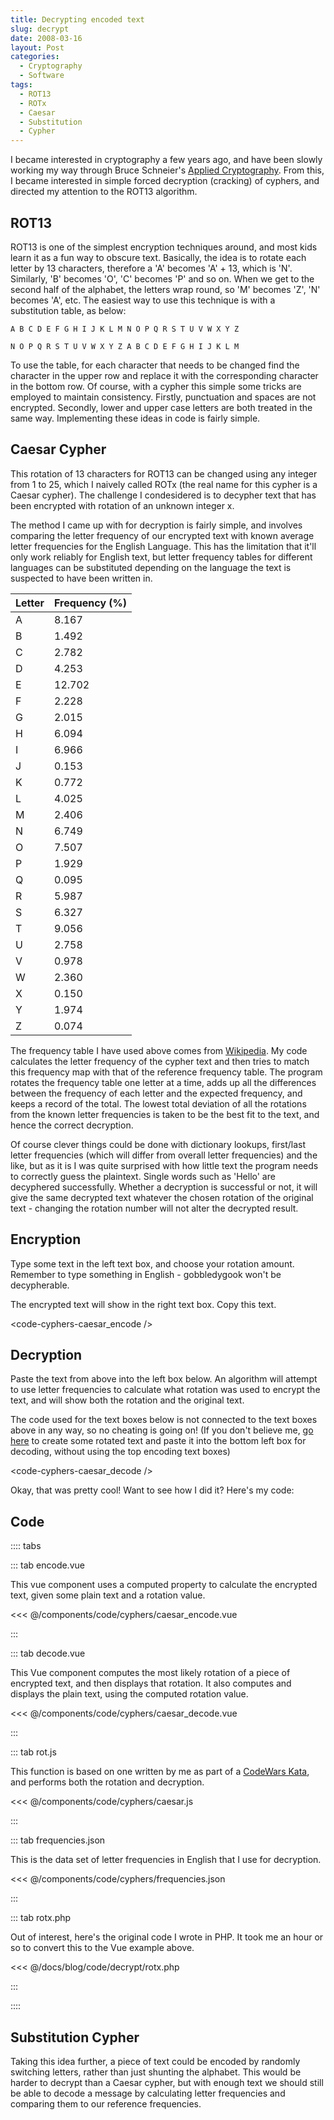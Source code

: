 ```yaml
---
title: Decrypting encoded text
slug: decrypt
date: 2008-03-16
layout: Post
categories:
  - Cryptography
  - Software
tags:
  - ROT13
  - ROTx
  - Caesar
  - Substitution
  - Cypher
---
```


I became interested in cryptography a few years ago, and have been slowly working my way through Bruce Schneier's [Applied Cryptography](http://www.schneier.com/book-applied.html). From this, I became interested in simple forced decryption (cracking) of cyphers, and directed my attention to the ROT13 algorithm.

<!-- more -->

## ROT13

ROT13 is one of the simplest encryption techniques around, and most kids learn it as a fun way to obscure text. Basically, the idea is to rotate each letter by 13 characters, therefore a 'A' becomes 'A' + 13, which is 'N'. Similarly, 'B' becomes 'O', 'C' becomes 'P' and so on. When we get to the second half of the alphabet, the letters wrap round, so 'M' becomes 'Z', 'N' becomes 'A', etc. The easiest way to use this technique is with a substitution table, as below:

```csv
A B C D E F G H I J K L M N O P Q R S T U V W X Y Z

N O P Q R S T U V W X Y Z A B C D E F G H I J K L M
```

To use the table, for each character that needs to be changed find the character in the upper row and replace it with the corresponding character in the bottom row. Of course, with a cypher this simple some tricks are employed to maintain consistency. Firstly, punctuation and spaces are not encrypted. Secondly, lower and upper case letters are both treated in the same way. Implementing these ideas in code is fairly simple.

## Caesar Cypher

This rotation of 13 characters for ROT13 can be changed using any integer from 1 to 25, which I naively called ROTx (the real name for this cypher is a Caesar cypher). The challenge I condesidered is to decypher text that has been encrypted with rotation of an unknown integer x.

The method I came up with for decryption is fairly simple, and involves comparing the letter frequency of our encrypted text with known average letter frequencies for the English Language. This has the limitation that it'll only work reliably for English text, but letter frequency tables for different languages can be substituted depending on the language the text is suspected to have been written in.

| Letter | Frequency (%) |
| ------ | ------------- |
| A      | 8.167         |
| B      | 1.492         |
| C      | 2.782         |
| D      | 4.253         |
| E      | 12.702        |
| F      | 2.228         |
| G      | 2.015         |
| H      | 6.094         |
| I      | 6.966         |
| J      | 0.153         |
| K      | 0.772         |
| L      | 4.025         |
| M      | 2.406         |
| N      | 6.749         |
| O      | 7.507         |
| P      | 1.929         |
| Q      | 0.095         |
| R      | 5.987         |
| S      | 6.327         |
| T      | 9.056         |
| U      | 2.758         |
| V      | 0.978         |
| W      | 2.360         |
| X      | 0.150         |
| Y      | 1.974         |
| Z      | 0.074         |

The frequency table I have used above comes from [Wikipedia](http://en.wikipedia.org/wiki/Letter_frequency). My code calculates the letter frequency of the cypher text and then tries to match this frequency map with that of the reference frequency table. The program rotates the frequency table one letter at a time, adds up all the differences between the frequency of each letter and the expected frequency, and keeps a record of the total. The lowest total deviation of all the rotations from the known letter frequencies is taken to be the best fit to the text, and hence the correct decryption.

Of course clever things could be done with dictionary lookups, first/last letter frequencies (which will differ from overall letter frequencies) and the like, but as it is I was quite surprised with how little text the program needs to correctly guess the plaintext. Single words such as 'Hello' are decyphered successfully. Whether a decryption is successful or not, it will give the same decrypted text whatever the chosen rotation of the original text - changing the rotation number will not alter the decrypted result.

## Encryption

Type some text in the left text box, and choose your rotation amount. Remember to type something in English - gobbledygook won't be decypherable.

The encrypted text will show in the right text box. Copy this text.

<code-cyphers-caesar_encode />

## Decryption

Paste the text from above into the left box below. An algorithm will attempt to use letter frequencies to calculate what rotation was used to encrypt the text, and will show both the rotation and the original text.

The code used for the text boxes below is not connected to the text boxes above in any way, so no cheating is going on! (If you don't believe me, [go here](http://theblob.org/rot.cgi) to create some rotated text and paste it into the bottom left box for decoding, without using the top encoding text boxes)

<code-cyphers-caesar_decode />

Okay, that was pretty cool! Want to see how I did it? Here's my code:

## Code

:::: tabs

::: tab encode.vue

This vue component uses a computed property to calculate the encrypted text, given some plain text and a rotation value.

<<< @/components/code/cyphers/caesar_encode.vue

:::

::: tab decode.vue

This Vue component computes the most likely rotation of a piece of encrypted text, and then displays that rotation. It also computes and displays the plain text, using the computed rotation value.

<<< @/components/code/cyphers/caesar_decode.vue

:::

::: tab rot.js

This function is based on one written by me as part of a [CodeWars Kata](https://www.codewars.com/kata/530e15517bc88ac656000716), and performs both the rotation and decryption.

<<< @/components/code/cyphers/caesar.js

:::

::: tab frequencies.json

This is the data set of letter frequencies in English that I use for decryption.

<<< @/components/code/cyphers/frequencies.json

:::

::: tab rotx.php

Out of interest, here's the original code I wrote in PHP. It took me an hour or so to convert this to the Vue example above.

<<< @/docs/blog/code/decrypt/rotx.php

:::

::::

## Substitution Cypher

Taking this idea further, a piece of text could be encoded by randomly switching letters, rather than just shunting the alphabet. This would be harder to decrypt than a Caesar cypher, but with enough text we should still be able to decode a message by calculating letter frequencies and comparing them to our reference frequencies.

<!--<code-cyphers-substitution />-->
